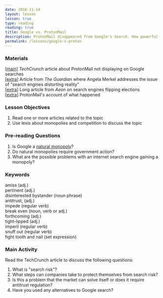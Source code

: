 ```yaml
---
date: 2016-11-14
layout: lesson
lesson: true
type: reading
reading: true
title: Google vs. ProtonMail
description: ProtonMail disappeared from Google's Search. How powerful should a monopoly be allowed to get?
permalink: /lessons/google-v-proton
---
```

### Materials
[<a href="https://techcrunch.com/2016/10/27/why-did-protonmail-vanish-from-google-search-results-for-months/" target="_blank">main</a>] *TechCrunch* article about ProtonMail not displaying on Google searches     
[<a href="https://www.theguardian.com/world/2016/oct/27/angela-merkel-internet-search-engines-are-distorting-our-perception" target="_blank">extra</a>] Article from *The Guardian* where Angela Merkel addresses the issue of "search engines distorting reality"  
[<a href="https://aeon.co/essays/how-the-internet-flips-elections-and-alters-our-thoughts" target="_blank">extra</a>] Long article from *Aeon* on search engines flipping elections  
[<a href="https://protonmail.com/blog/search-risk-google/" target="_blank">extra</a>] ProtonMail's account of what happened  

### Lesson Objectives

1. Read one or more articles related to the topic
2. Use lexis about monopolies and competition to discuss the topic

### Pre-reading Questions  
1. Is Google a <a href="https://en.wikipedia.org/wiki/Natural_monopoly" target="_blank">natural monopoly</a>?
2. Do natural monopolies require government action? 
3. What are the possible problems with an internet search engine gaining a monopoly? 

### Keywords  
amiss (adj.)  
pertinent (adj.)  
disinterested bystander (noun phrase)  
antitrust, (adj.)  
impede (regular verb)  
break even (noun, verb or adj.)  
forthcoming (adj.)  
tight-lipped (adj.)  
imperil (regular verb)  
snuff out (regular verb)  
fight tooth and nail (set expression)   

### Main Activity
Read the TechCrunch article to discuss the following questions:

1. What is "search risk"? 
2. What steps can companies take to protect themselves from search risk? 
3. Is this a problem that the market can solve itself or does it require antitrust regulation? 
4. Have you used any alternatives to Google search? 